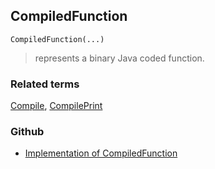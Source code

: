 ## CompiledFunction

```
CompiledFunction(...)
```

> represents a binary Java coded function. 


### Related terms 
[Compile](Compile.md), [CompilePrint](CompilePrint.md) 
 

### Github

* [Implementation of CompiledFunction](https://github.com/axkr/symja_android_library/blob/master/symja_android_library/matheclipse-core/src/main/java/org/matheclipse/core/builtin/CompilerFunctions.java#L46) 
